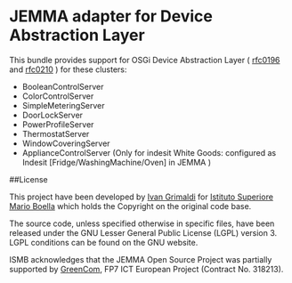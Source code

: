 # JEMMA adapter for Device Abstraction Layer

This bundle provides support for OSGi Device Abstraction Layer ( [rfc0196](https://github.com/osgi/design/tree/master/rfcs/rfc0196) and [rfc0210](https://github.com/osgi/design/tree/master/rfcs/rfc0210/) ) for these clusters:

- BooleanControlServer
- ColorControlServer
- SimpleMeteringServer
- DoorLockServer
- PowerProfileServer
- ThermostatServer
- WindowCoveringServer
- ApplianceControlServer (Only for indesit White Goods: configured as Indesit [Fridge/WashingMachine/Oven] in JEMMA )

##License

This project have been developed by [Ivan Grimaldi](https://github.com/ivangrimaldi) for [Istituto Superiore Mario Boella](http://www.ismb.it/) which holds the Copyright on the original code base.

The source code, unless specified otherwise in specific files, have been released under the GNU Lesser General Public License (LGPL) version 3. LGPL conditions can be found on the GNU website.

ISMB acknowledges that the JEMMA Open Source Project was partially supported by [GreenCom](http://www.greencom-project.eu/), FP7 ICT European Project (Contract No. 318213).


 
